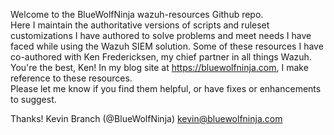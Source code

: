 Welcome to the BlueWolfNinja wazuh-resources Github repo.  
Here I maintain the authoritative versions of scripts and ruleset customizations I have authored to solve problems and meet needs I have faced while using the Wazuh SIEM solution. 
Some of these resources I have co-authored with Ken Fredericksen, my chief partner in all things Wazuh.  You're the best, Ken!
In my blog site at https://bluewolfninja.com, I make reference to these resources.  
Please let me know if you find them helpful, or have fixes or enhancements to suggest.

Thanks!
Kevin Branch (@BlueWolfNinja)
kevin@bluewolfninja.com

